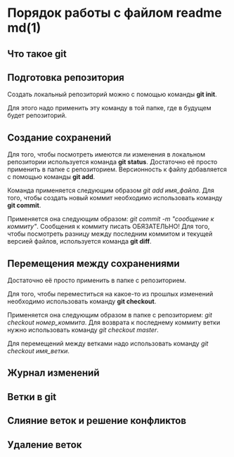 # Порядок работы с файлом readme md(1)

## Что такое git


## Подготовка репозитория
Создать локальный репозиторий можно с помощью команды 
**git init**. 

Для этого надо применить эту команду в той папке, где в будущем будет репозиторий.

## Создание сохранений
Для того, чтобы посмотреть имеются ли изменения в локальном репозитории используется команда **git status**. 
Достаточно её просто применить в папке с репозиторием.
Версионность к файлу добавляется с помощью команды **git add**. 

Команда применяется следующим образом *git add имя_файла*. 
Для того, чтобы создать новый коммит необходимо использовать команду **git commit**. 

Применяется она следующим образом: *git commit -m "сообщение к коммиту"*. Сообщения к коммиту писать ОБЯЗАТЕЛЬНО!
Для того, чтобы посмотреть разницу между последним коммитом и текущей версией файлов, используется команда **git diff**. 

## Перемещения между сохранениями


Достаточно её просто применить в папке с репозиторием.

Для того, чтобы переместиться на какое-то из прошлых изменений необходимо использовать команду **git checkout**. 

Применяется она следующим образом в папке с репозиторием: *git checkout номер_коммита*. Для возврата к последнему коммиту ветки нужно использовать команду *git checkout master*.

Для перемещений между ветками надо использовать команду *git checkout имя_ветки*.

## Журнал изменений


## Ветки в git


## Слияние веток и решение конфликтов


## Удаление веток